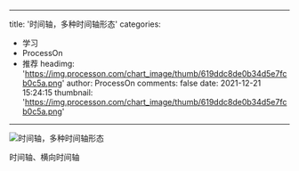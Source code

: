 
---
title: '时间轴，多种时间轴形态'
categories: 
 - 学习
 - ProcessOn
 - 推荐
headimg: 'https://img.processon.com/chart_image/thumb/619ddc8de0b34d5e7fcb0c5a.png'
author: ProcessOn
comments: false
date: 2021-12-21 15:24:15
thumbnail: 'https://img.processon.com/chart_image/thumb/619ddc8de0b34d5e7fcb0c5a.png'
---

<div>   
<img class="thumb" alt="时间轴，多种时间轴形态" src="https://img.processon.com/chart_image/thumb/619ddc8de0b34d5e7fcb0c5a.png" referrerpolicy="no-referrer">
<p>时间轴、横向时间轴</p>  
</div>
            